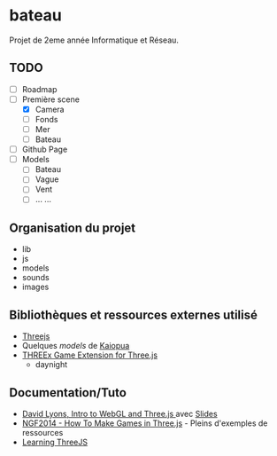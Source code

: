 # bateau
Projet de 2eme année Informatique et Réseau.

## TODO
 - [ ] Roadmap
 - [ ] Première scene
	- [x] Camera
	- [ ] Fonds
	- [ ] Mer
	- [ ] Bateau
 - [ ] Github Page
 - [ ] Models
	- [ ] Bateau
	- [ ] Vague
	- [ ] Vent
	- [ ] ...
 ...

## Organisation du projet
 * lib
 * js
 * models
 * sounds
 * images

## Bibliothèques et ressources externes utilisé
 * [Threejs](http://threejs.org/)
 * Quelques _models_ de [Kaiopua](http://collinhover.github.io/kaiopua/)
 * [THREEx Game Extension for Three.js](http://www.threejsgames.com/extensions)
 	* daynight


## Documentation/Tuto

 * [David Lyons, Intro to WebGL and Three.js ](https://www.youtube.com/watch?v=6eLl8yQnxHQ&feature=youtu.be) avec [Slides](http://davidscottlyons.com/threejs/presentations/frontporch14/#slide-0)
 * [NGF2014 - How To Make Games in Three.js](https://www.youtube.com/watch?v=45x4KyRL5Uc) - Pleins d'exemples de ressources
 * [Learning ThreeJS](http://learningthreejs.com/)

 


